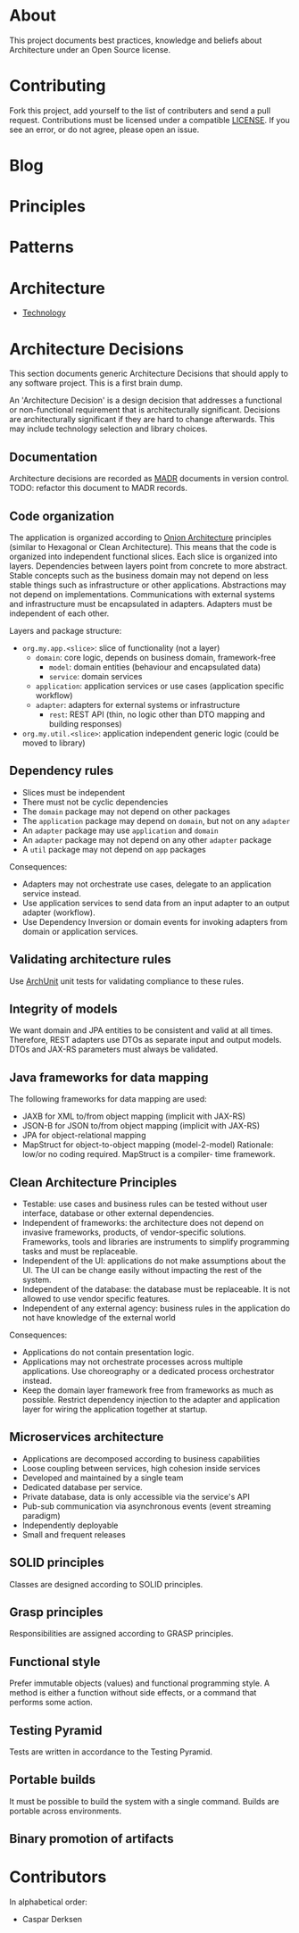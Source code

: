 # About

This project documents best practices, knowledge and beliefs about Architecture under an Open Source license.

# Contributing

Fork this project, add yourself to the list of contributers and send a pull request. Contributions must be licensed under a compatible [LICENSE](LICENSE). If you see an error, or do not agree, please open an issue.

# Blog

# Principles 

# Patterns

# Architecture

* [Technology](architecture/technology)

# Architecture Decisions

This section documents generic Architecture Decisions that should apply to any software project.
This is a first brain dump.

An 'Architecture Decision' is a design decision that addresses a functional or non-functional requirement
that is architecturally significant. Decisions are architecturally significant if they are hard to change
afterwards. This may include technology selection and library choices. 

## Documentation 

Architecture decisions are recorded as [MADR](https://adr.github.io/madr/) documents in version control. 
TODO: refactor this document to MADR records.

## Code organization

The application is organized according to
[Onion Architecture](https://jeffreypalermo.com/2008/07/the-onion-architecture-part-1/) principles
(similar to Hexagonal or Clean Architecture).
This means that the code is organized into independent functional slices. Each slice is organized into layers.
Dependencies between layers point from concrete to more abstract. Stable concepts such as the business domain
may not depend on less stable things such as infrastructure or other applications. Abstractions may not depend 
on implementations. Communications with external systems and infrastructure must be encapsulated in adapters.
Adapters must be independent of each other.

Layers and package structure:
- `org.my.app.<slice>`: slice of functionality (not a layer)
  - `domain`: core logic, depends on business domain, framework-free
    - `model`: domain entities (behaviour and encapsulated data)
    - `service`: domain services
  - `application`: application services or use cases (application specific workflow)
  - `adapter`: adapters for external systems or infrastructure
    - `rest`: REST API (thin, no logic other than DTO mapping and building responses)
- `org.my.util.<slice>`: application independent generic logic (could be moved to library)

## Dependency rules

- Slices must be independent
- There must not be cyclic dependencies
- The `domain` package may not depend on other packages
- The `application` package may depend on `domain`, but not on any `adapter`
- An `adapter` package may use `application` and `domain`
- An `adapter` package may not depend on any other `adapter` package
- A `util` package may not depend on `app` packages

Consequences:
- Adapters may not orchestrate use cases, delegate to an application service instead.
- Use application services to send data from an input adapter to an output adapter (workflow).
- Use Dependency Inversion or domain events for invoking adapters from domain or application services.

## Validating architecture rules

Use [ArchUnit](https://www.archunit.org) unit tests for validating compliance to these rules.

## Integrity of models

We want domain and JPA entities to be consistent and valid at all times.
Therefore, REST adapters use DTOs as separate input and output models.
DTOs and JAX-RS parameters must always be validated.

## Java frameworks for data mapping

The following frameworks for data mapping are used: 
- JAXB for XML to/from object mapping (implicit with JAX-RS)
- JSON-B for JSON to/from object mapping (implicit with JAX-RS)
- JPA for object-relational mapping
- MapStruct for object-to-object mapping (model-2-model)
Rationale: low/or no coding required. MapStruct is a compiler- time framework.

## Clean Architecture Principles

- Testable: use cases and business rules can be tested without user interface, database or other external dependencies.
- Independent of frameworks: the architecture does not depend on invasive frameworks, products, of vendor-specific 
  solutions. Frameworks, tools and libraries are instruments to simplify programming tasks and must be replaceable.
- Independent of the UI: applications do not make assumptions about the UI. The UI can be change easily without
  impacting the rest of the system.
- Independent of the database: the database must be replaceable. It is not allowed to use vendor specific features.
- Independent of any external agency: business rules in the application do not have knowledge of the external world

Consequences:
- Applications do not contain presentation logic.
- Applications may not orchestrate processes across multiple applications. Use choreography or a dedicated
  process orchestrator instead.
- Keep the domain layer framework free from frameworks as much as possible. Restrict dependency injection to 
  the adapter and application layer for wiring the application together at startup.
  
## Microservices architecture

- Applications are decomposed according to business capabilities
- Loose coupling between services, high cohesion inside services
- Developed and maintained by a single team
- Dedicated database per service.
- Private database, data is only accessible via the service's API 
- Pub-sub communication via asynchronous events (event streaming paradigm)
- Independently deployable
- Small and frequent releases

## SOLID principles

Classes are designed according to SOLID principles.

## Grasp principles

Responsibilities are assigned according to GRASP principles.

## Functional style

Prefer immutable objects (values) and functional programming style. A method is either a function without side
effects, or a command that performs some action.

## Testing Pyramid

Tests are written in accordance to the Testing Pyramid.

## Portable builds

It must be possible to build the system with a single command. Builds are portable across environments.

## Binary promotion of artifacts

# Contributors

In alphabetical order:
- Caspar Derksen
